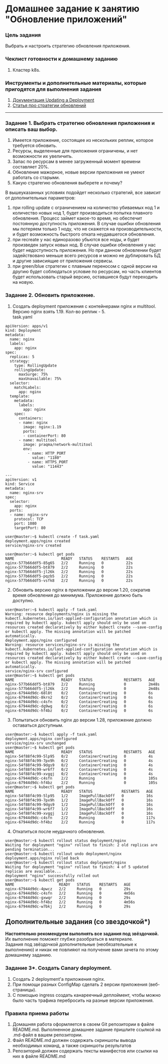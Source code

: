 # Домашнее задание к занятию "Обновление приложений"

### Цель задания

Выбрать и настроить стратегию обновления приложения.

### Чеклист готовности к домашнему заданию

1. Кластер k8s.

### Инструменты и дополнительные материалы, которые пригодятся для выполнения задания

1. [Документация Updating a Deployment](https://kubernetes.io/docs/concepts/workloads/controllers/deployment/#updating-a-deployment)
2. [Статья про стратегии обновлений](https://habr.com/ru/companies/flant/articles/471620/)

-----

### Задание 1. Выбрать стратегию обновления приложения и описать ваш выбор.

1. Имеется приложение, состоящее из нескольких реплик, которое требуется обновить.
2. Ресурсы, выделенные для приложения ограничены, и нет возможности их увеличить.
3. Запас по ресурсам в менее загруженный момент времени составляет 20%.
4. Обновление мажорное, новые версии приложения не умеют работать со старыми.
5. Какую стратегию обновления выберете и почему?

В вышеуказанных условиях подойдет несколько стратегий, все зависит от дополнительных параметров:  
1. при rolling update с ограничением на количество убиваемых нод 1 и количество новых нод 1, будет производиться попытка плавного обновления. 
Процесс займет какое-то время, но обеспечит постоянную доступность приложения. В случае ошибки обновления мы потеряем только 1 ноду, 
что не скажется на производительности, и будет возможность быстрого отката неудавшегося обновления.  
2. при recreate у нас единоразово убьются все ноды, и будет произведен запуск новых нод. В случае ошибки обновления у нас будет недоступность приложения. 
Но при данном обновлении будет задействовано меньше всего ресурсов и можно не дублировать БД и другие зависиящие от приложения сервисы.  
3. при green/blue стратегии с плавным переносом с одной версии на другию будет соблюдаться условие по ресурсам, 
но часть клиентов будет использовать старый версию, оставшиеся будут переходить на новую.


### Задание 2. Обновить приложение.

1. Создать deployment приложения с контейнерами nginx и multitool. Версию nginx взять 1.19. Кол-во реплик - 5.  
task.yaml  
```
apiVersion: apps/v1
kind: Deployment
metadata:
  name: nginx
  labels:
    app: nginx
spec:
  replicas: 5
  strategy:
    type: RollingUpdate
    rollingUpdate:
      maxSurge: 75%
      maxUnavailable: 75%
  selector:
    matchLabels:
      app: nginx
  template:
    metadata:
      labels:
        app: nginx
    spec:
      containers:
      - name: nginx
        image: nginx:1.19
        ports:
        - containerPort: 80
      - name: multitool
        image: praqma/network-multitool
        env:
          - name: HTTP_PORT
            value: "1180"
          - name: HTTPS_PORT
            value: "11443"

---
apiVersion: v1
kind: Service
metadata:
  name: nginx-srv
spec:
  selector:
    app: nginx
  ports:
  - name: nginx-srv
    protocol: TCP
    port: 1080
    targetPort: 80
```
``` 
user@master:~$ kubectl create -f task.yaml
deployment.apps/nginx created
service/nginx-srv created 
```  
```
user@master:~$ kubectl get pods
NAME                     READY   STATUS    RESTARTS   AGE
nginx-577b66ddf5-85g65   2/2     Running   0          22s
nginx-577b66ddf5-bt879   2/2     Running   0          22s
nginx-577b66ddf5-jl26k   2/2     Running   0          22s
nginx-577b66ddf5-pqzb5   2/2     Running   0          22s
nginx-577b66ddf5-vsfk8   2/2     Running   0          22s
```  
2. Обновить версию nginx в приложении до версии 1.20, сократив время обновления до минимума. Приложение должно быть доступно.
```
user@master:~$ kubectl apply -f task.yaml
Warning: resource deployments/nginx is missing the kubectl.kubernetes.io/last-applied-configuration annotation which is required by kubectl apply. kubectl apply should only be used on resources created declaratively by either kubectl create --save-config or kubectl apply. The missing annotation will be patched automatically.
deployment.apps/nginx configured
Warning: resource services/nginx-srv is missing the kubectl.kubernetes.io/last-applied-configuration annotation which is required by kubectl apply. kubectl apply should only be used on resources created declaratively by either kubectl create --save-config or kubectl apply. The missing annotation will be patched automatically.
service/nginx-srv configured
user@master:~$ kubectl get pods
NAME                     READY   STATUS              RESTARTS   AGE
nginx-577b66ddf5-bt879   2/2     Running             0          2m48s
nginx-577b66ddf5-jl26k   2/2     Running             0          2m48s
nginx-67944d9dc-68l8t    0/2     ContainerCreating   0          6s
nginx-67944d9dc-8krn2    0/2     ContainerCreating   0          6s
nginx-67944d9dc-c4sfn    0/2     ContainerCreating   0          6s
nginx-67944d9dc-dg9wg    0/2     ContainerCreating   0          6s
nginx-67944d9dc-hf4bz    0/2     ContainerCreating   0          6s
```
3. Попытаться обновить nginx до версии 1.28, приложение должно оставаться доступным.
```
user@master:~$ kubectl apply -f task.yaml
deployment.apps/nginx configured
service/nginx-srv unchanged
user@master:~$ kubectl get pods
NAME                     READY   STATUS              RESTARTS   AGE
nginx-54f88f4c99-5lp95   0/2     ContainerCreating   0          4s
nginx-54f88f4c99-7px9h   0/2     ContainerCreating   0          4s
nginx-54f88f4c99-9dgs9   0/2     ContainerCreating   0          4s
nginx-54f88f4c99-wr6f7   0/2     ContainerCreating   0          4s
nginx-54f88f4c99-xvggj   0/2     ContainerCreating   0          4s
nginx-67944d9dc-c4sfn    2/2     Running             0          105s
nginx-67944d9dc-hf4bz    2/2     Running             0          105s
user@master:~$ kubectl get pods
NAME                     READY   STATUS             RESTARTS   AGE
nginx-54f88f4c99-5lp95   1/2     ImagePullBackOff   0          16s
nginx-54f88f4c99-7px9h   1/2     ImagePullBackOff   0          16s
nginx-54f88f4c99-9dgs9   1/2     ImagePullBackOff   0          16s
nginx-54f88f4c99-wr6f7   1/2     ImagePullBackOff   0          16s
nginx-54f88f4c99-xvggj   1/2     ImagePullBackOff   0          16s
nginx-67944d9dc-c4sfn    2/2     Running            0          117s
nginx-67944d9dc-hf4bz    2/2     Running            0          117s
```  
4. Откатиться после неудачного обновления.
```
user@master:~$ kubectl rollout status deployment/nginx
Waiting for deployment "nginx" rollout to finish: 2 old replicas are pending termination...
user@master:~$ kubectl rollout undo deployment/nginx
deployment.apps/nginx rolled back
user@master:~$ kubectl rollout status deployment/nginx
Waiting for deployment "nginx" rollout to finish: 4 of 5 updated replicas are available...
deployment "nginx" successfully rolled out
user@master:~$ kubectl get pods
NAME                    READY   STATUS    RESTARTS   AGE
nginx-67944d9dc-4pwcz   2/2     Running   0          29s
nginx-67944d9dc-c4sfn   2/2     Running   0          4m56s
nginx-67944d9dc-gxwqr   2/2     Running   0          29s
nginx-67944d9dc-hf4bz   2/2     Running   0          4m56s
nginx-67944d9dc-w7bkj   2/2     Running   0          29s
```  

## Дополнительные задания (со звездочкой*)

**Настоятельно рекомендуем выполнять все задания под звёздочкой.**   Их выполнение поможет глубже разобраться в материале.   
Задания под звёздочкой дополнительные (необязательные к выполнению) и никак не повлияют на получение вами зачета по этому домашнему заданию. 

### Задание 3*. Создать Canary deployment.

1. Создать 2 deployment'а приложения nginx.
2. При помощи разных ConfigMap сделать 2 версии приложения (веб-страницы).
3. С помощью ingress создать канареечный деплоймент, чтобы можно было часть трафика перебросить на разные версии приложения.

### Правила приема работы

1. Домашняя работа оформляется в своем Git репозитории в файле README.md. Выполненное домашнее задание пришлите ссылкой на .md-файл в вашем репозитории.
2. Файл README.md должен содержать скриншоты вывода необходимых команд, а также скриншоты результатов
3. Репозиторий должен содержать тексты манифестов или ссылки на них в файле README.md
